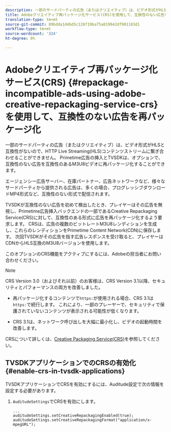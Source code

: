 ```yaml
---
description: 一部のサードパーティの広告（またはクリエイティブ）は、ビデオ形式がHLSと互換性がないので、HTTP Live Streaming(HLS)コンテンツストリームに繋ぎ合わせることができません。 Primetime広告の挿入とTVSDKは、オプションで、互換性のない広告を互換性のあるM3U8ビデオに再パッケージ化することができます。
title: Adobeクリエイティブ再パッケージ化サービス(CRS)を使用して、互換性のない広告を再パッケージ化する
translation-type: tm+mt
source-git-commit: 89bdda1d4bd5c126f19ba75a819942df901183d1
workflow-type: tm+mt
source-wordcount: '324'
ht-degree: 0%

---
```



# Adobeクリエイティブ再パッケージ化サービス(CRS) {#repackage-incompatible-ads-using-adobe-creative-repackaging-service-crs}を使用して、互換性のない広告を再パッケージ化

一部のサードパーティの広告（またはクリエイティブ）は、ビデオ形式がHLSと互換性がないので、HTTP Live Streaming(HLS)コンテンツストリームに繋ぎ合わせることができません。 Primetime広告の挿入とTVSDKは、オプションで、互換性のない広告を互換性のあるM3U8ビデオに再パッケージ化することができます。

エージェンシー広告サーバー、在庫パートナー、広告ネットワークなど、様々なサードパーティから提供される広告は、多くの場合、プログレッシブダウンロードMP4形式など、互換性のない形式で配信されます。

TVSDKが互換性のない広告を初めて検出したとき、プレイヤーはその広告を無視し、Primetime広告挿入バックエンドの一部であるCreative Repackaging Service(CRS)に対して、互換性のある形式に広告を再パッケージ化するよう要求します。 CRSは、広告の複数のビットレートM3U8レンディションを生成し、これらのレンディションをPrimetime Content Network(CDN)に保存します。 次回TVSDKがその広告を指す広告レスポンスを受け取ると、プレイヤーはCDNからHLS互換のM3U8バージョンを使用します。

このオプションのCRS機能をアクティブにするには、Adobeの担当者にお問い合わせください。

>[!NOTE]
>
>CRS Version 3.0（およびそれ以前）のお客様は、CRS Version 3.1以降、セキュリティとパフォーマンスの両方を改善しました。
>
>* 再パッケージ化するコンテンツで`https:`が使用される場合、CRS 3.1は`https:`で続行します。 これにより、一部のプレーヤーで、セキュリティで保護されていないコンテンツが表示される可能性が低くなります。
   >
   >
* CRS 3.1は、ネットワーク呼び出しを大幅に最小化し、ビデオの起動時間を改善します。

>



CRSについて詳しくは、[Creative Packaging Service(CRS)](https://helpx.adobe.com/content/dam/help/en/primetime/drm/drm_certificate_enrollment.pdf)を参照してください。

## TVSDKアプリケーションでのCRSの有効化{#enable-crs-in-tvsdk-applications}

TVSDKアプリケーションでCRSを有効にするには、Auditude設定で次の情報を設定する必要があります。

1. `AuditudeSettings`でCRSを有効にします。

   ```
   ... 
   auditudeSettings.setCreativeRepackagingEnabled(true); 
   auditudeSettings.setCreativeRepackagingFormat("application/x-mpegURL"); 
   ```
